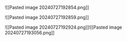 
![[Pasted image 20240727192854.png]]


![[Pasted image 20240727192859.png]]


![[Pasted image 20240727192924.png]]![[Pasted image 20240727193056.png]]
